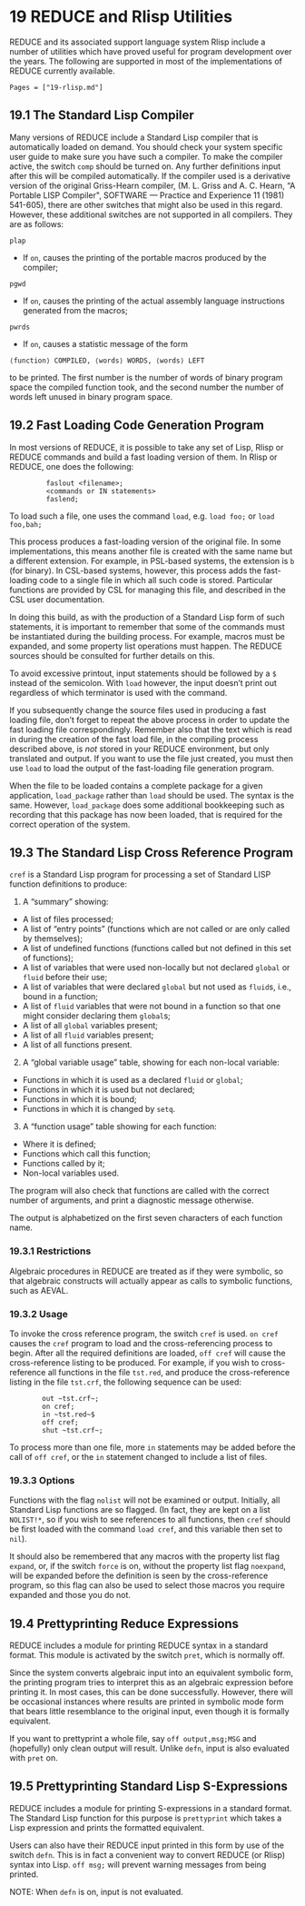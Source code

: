 # 19 REDUCE and Rlisp Utilities

REDUCE and its associated support language system Rlisp include a number of utilities which have proved useful for program development over the years. The following are supported in most of the implementations of REDUCE currently available.

```@contents
Pages = ["19-rlisp.md"]
```

## 19.1 The Standard Lisp Compiler

Many versions of REDUCE include a Standard Lisp compiler that is automatically loaded on demand. You should check your system specific user guide to make sure you have such a compiler. To make the compiler active, the switch `comp` should be turned on. Any further definitions input after this will be compiled automatically. If the compiler used is a derivative version of the original Griss-Hearn compiler, (M. L. Griss and A. C. Hearn, “A Portable LISP Compiler", SOFTWARE — Practice and Experience 11 (1981) 541-605), there are other switches that might also be used in this regard. However, these additional switches are not supported in all compilers. They are as follows:

`plap`
- If `on`, causes the printing of the portable macros produced by the compiler;

`pgwd`
- If `on`, causes the printing of the actual assembly language instructions generated from the macros;

`pwrds`
- If `on`, causes a statistic message of the form 
```
⟨function⟩ COMPILED, ⟨words⟩ WORDS, ⟨words⟩ LEFT 
```
to be printed. The first number is the number of words of binary program space the compiled function took, and the second number the number of words left unused in binary program space.

## 19.2 Fast Loading Code Generation Program

In most versions of REDUCE, it is possible to take any set of Lisp, Rlisp or REDUCE commands and build a fast loading version of them. In Rlisp or REDUCE, one does the following:
```
         faslout <filename>;  
         <commands or IN statements>  
         faslend;
```
To load such a file, one uses the command `load`, e.g. `load foo;` or `load foo,bah;`

This process produces a fast-loading version of the original file. In some implementations, this means another file is created with the same name but a different extension. For example, in PSL-based systems, the extension is `b` (for binary). In CSL-based systems, however, this process adds the fast-loading code to a single file in which all such code is stored. Particular functions are provided by CSL for managing this file, and described in the CSL user documentation.

In doing this build, as with the production of a Standard Lisp form of such statements, it is important to remember that some of the commands must be instantiated during the building process. For example, macros must be expanded, and some property list operations must happen. The REDUCE sources should be consulted for further details on this.

To avoid excessive printout, input statements should be followed by a `$` instead of the semicolon. With `load` however, the input doesn’t print out regardless of which terminator is used with the command.

If you subsequently change the source files used in producing a fast loading file, don’t forget to repeat the above process in order to update the fast loading file correspondingly. Remember also that the text which is read in during the creation of the fast load file, in the compiling process described above, is *not* stored in your REDUCE environment, but only translated and output. If you want to use the file just created, you must then use `load` to load the output of the fast-loading file generation program.

When the file to be loaded contains a complete package for a given application, `load_package` rather than `load` should be used. The syntax is the same. However, `load_package` does some additional bookkeeping such as recording that this package has now been loaded, that is required for the correct operation of the system.

## 19.3 The Standard Lisp Cross Reference Program

`cref` is a Standard Lisp program for processing a set of Standard LISP function definitions to produce:

1. A “summary” showing:
  * A list of files processed;
  * A list of “entry points” (functions which are not called or are only called by themselves);
  * A list of undefined functions (functions called but not defined in this set of functions);
  * A list of variables that were used non-locally but not declared `global` or `fluid` before their use;
  * A list of variables that were declared `global` but not used as `fluid`s, i.e., bound in a function;
  * A list of `fluid` variables that were not bound in a function so that one might consider declaring them `global`s;
  * A list of all `global` variables present;
  * A list of all `fluid` variables present;
  * A list of all functions present.
2. A “global variable usage” table, showing for each non-local variable:
  * Functions in which it is used as a declared `fluid` or `global`;
  * Functions in which it is used but not declared;
  * Functions in which it is bound;
  * Functions in which it is changed by `setq`.
3. A “function usage” table showing for each function:
  * Where it is defined;
  * Functions which call this function;
  * Functions called by it;
  * Non-local variables used.

The program will also check that functions are called with the correct number of arguments, and print a diagnostic message otherwise.

The output is alphabetized on the first seven characters of each function name.

### 19.3.1 Restrictions

Algebraic procedures in REDUCE are treated as if they were symbolic, so that algebraic constructs will actually appear as calls to symbolic functions, such as AEVAL.
### 19.3.2 Usage

To invoke the cross reference program, the switch `cref` is used. `on cref` causes the `cref` program to load and the cross-referencing process to begin. After all the required definitions are loaded, `off cref` will cause the cross-reference listing to be produced. For example, if you wish to cross-reference all functions in the file `tst.red`, and produce the cross-reference listing in the file `tst.crf`, the following sequence can be used:
```
        out ~tst.crf~;  
        on cref;  
        in ~tst.red~$  
        off cref;  
        shut ~tst.crf~;
```
To process more than one file, more `in` statements may be added before the call of `off cref`, or the `in` statement changed to include a list of files.

### 19.3.3 Options

Functions with the flag `nolist` will not be examined or output. Initially, all Standard Lisp functions are so flagged. (In fact, they are kept on a list `NOLIST!*`, so if you wish to see references to all functions, then `cref` should be first loaded with the command `load cref`, and this variable then set to `nil`).

It should also be remembered that any macros with the property list flag `expand`, or, if the switch `force` is on, without the property list flag `noexpand`, will be expanded before the definition is seen by the cross-reference program, so this flag can also be used to select those macros you require expanded and those you do not.

## 19.4 Prettyprinting Reduce Expressions

REDUCE includes a module for printing REDUCE syntax in a standard format. This module is activated by the switch `pret`, which is normally off.

Since the system converts algebraic input into an equivalent symbolic form, the printing program tries to interpret this as an algebraic expression before printing it. In most cases, this can be done successfully. However, there will be occasional instances where results are printed in symbolic mode form that bears little resemblance to the original input, even though it is formally equivalent.

If you want to prettyprint a whole file, say `off output,msg;MSG` and (hopefully) only clean output will result. Unlike `defn`, input is also evaluated with `pret` on.

## 19.5 Prettyprinting Standard Lisp S-Expressions

REDUCE includes a module for printing S-expressions in a standard format. The Standard Lisp function for this purpose is `prettyprint` which takes a Lisp expression and prints the formatted equivalent.

Users can also have their REDUCE input printed in this form by use of the switch `defn`. This is in fact a convenient way to convert REDUCE (or Rlisp) syntax into Lisp. `off msg;` will prevent warning messages from being printed.

NOTE: When `defn` is on, input is not evaluated.
